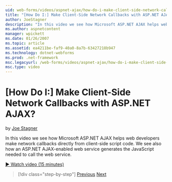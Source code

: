 ```yaml
---
uid: web-forms/videos/aspnet-ajax/how-do-i-make-client-side-network-callbacks-with-aspnet-ajax
title: "[How Do I:] Make Client-Side Network Callbacks with ASP.NET AJAX? | Microsoft Docs"
author: JoeStagner
description: "In this video we see how Microsoft ASP.NET AJAX helps web developers make network callbacks directly from client-side script code. We see also how an ASP.NET..."
ms.author: aspnetcontent
manager: wpickett
ms.date: 01/26/2007
ms.topic: article
ms.assetid: ea4211be-faf9-40a0-8a7b-63427218b947
ms.technology: dotnet-webforms
ms.prod: .net-framework
msc.legacyurl: /web-forms/videos/aspnet-ajax/how-do-i-make-client-side-network-callbacks-with-aspnet-ajax
msc.type: video
---
```

[How Do I:] Make Client-Side Network Callbacks with ASP.NET AJAX?
====================
by [Joe Stagner](https://github.com/JoeStagner)

In this video we see how Microsoft ASP.NET AJAX helps web developers make network callbacks directly from client-side script code. We see also how an ASP.NET AJAX-enabled web service generates the JavaScript needed to call the web service.

[&#9654; Watch video (15 minutes)](https://channel9.msdn.com/Blogs/ASP-NET-Site-Videos/how-do-i-make-client-side-network-callbacks-with-aspnet-ajax)

>[!div class="step-by-step"]
[Previous](how-do-i-implement-dynamic-partial-page-updates-with-aspnet-ajax.md)
[Next](how-do-i-add-aspnet-ajax-features-to-an-existing-web-application.md)
